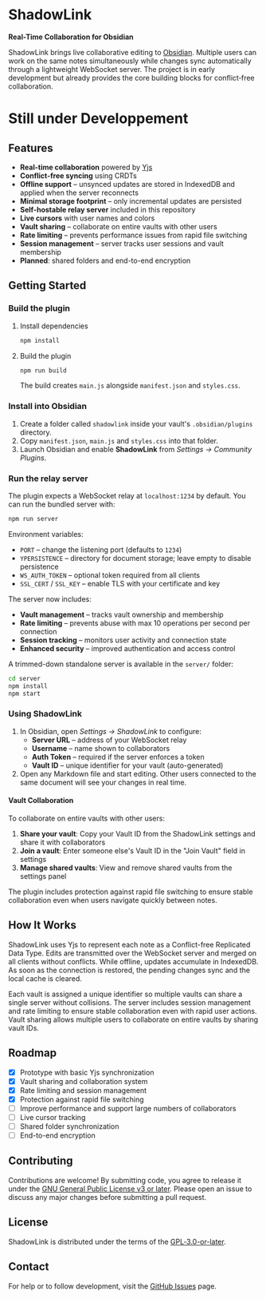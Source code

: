 # ShadowLink

**Real-Time Collaboration for Obsidian**

ShadowLink brings live collaborative editing to [Obsidian](https://obsidian.md). Multiple users can work on the same notes simultaneously while changes sync automatically through a lightweight WebSocket server. The project is in early development but already provides the core building blocks for conflict‑free collaboration.

# Still under Developpement 

## Features

- **Real-time collaboration** powered by [Yjs](https://github.com/yjs/yjs)
- **Conflict-free syncing** using CRDTs
- **Offline support** – unsynced updates are stored in IndexedDB and applied when the server reconnects
- **Minimal storage footprint** – only incremental updates are persisted
- **Self-hostable relay server** included in this repository
- **Live cursors** with user names and colors
- **Vault sharing** – collaborate on entire vaults with other users
- **Rate limiting** – prevents performance issues from rapid file switching
- **Session management** – server tracks user sessions and vault membership
- **Planned**: shared folders and end-to-end encryption

## Getting Started

### Build the plugin

1. Install dependencies
   ```bash
   npm install
   ```
2. Build the plugin
   ```bash
   npm run build
   ```
   The build creates `main.js` alongside `manifest.json` and `styles.css`.

### Install into Obsidian

1. Create a folder called `shadowlink` inside your vault's `.obsidian/plugins` directory.
2. Copy `manifest.json`, `main.js` and `styles.css` into that folder.
3. Launch Obsidian and enable **ShadowLink** from *Settings → Community Plugins*.

### Run the relay server

The plugin expects a WebSocket relay at `localhost:1234` by default. You can run the bundled server with:

```bash
npm run server
```

Environment variables:
- `PORT` – change the listening port (defaults to `1234`)
- `YPERSISTENCE` – directory for document storage; leave empty to disable persistence
- `WS_AUTH_TOKEN` – optional token required from all clients
- `SSL_CERT` / `SSL_KEY` – enable TLS with your certificate and key

The server now includes:
- **Vault management** – tracks vault ownership and membership
- **Rate limiting** – prevents abuse with max 10 operations per second per connection
- **Session tracking** – monitors user activity and connection state
- **Enhanced security** – improved authentication and access control

A trimmed-down standalone server is available in the `server/` folder:

```bash
cd server
npm install
npm start
```

### Using ShadowLink

1. In Obsidian, open *Settings → ShadowLink* to configure:
   - **Server URL** – address of your WebSocket relay
   - **Username** – name shown to collaborators
   - **Auth Token** – required if the server enforces a token
   - **Vault ID** – unique identifier for your vault (auto-generated)
2. Open any Markdown file and start editing. Other users connected to the same document will see your changes in real time.

#### Vault Collaboration

To collaborate on entire vaults with other users:

1. **Share your vault**: Copy your Vault ID from the ShadowLink settings and share it with collaborators
2. **Join a vault**: Enter someone else's Vault ID in the "Join Vault" field in settings
3. **Manage shared vaults**: View and remove shared vaults from the settings panel

The plugin includes protection against rapid file switching to ensure stable collaboration even when users navigate quickly between notes.

## How It Works

ShadowLink uses Yjs to represent each note as a Conflict-free Replicated Data Type. Edits are transmitted over the WebSocket server and merged on all clients without conflicts. While offline, updates accumulate in IndexedDB. As soon as the connection is restored, the pending changes sync and the local cache is cleared. 

Each vault is assigned a unique identifier so multiple vaults can share a single server without collisions. The server includes session management and rate limiting to ensure stable collaboration even with rapid user actions. Vault sharing allows multiple users to collaborate on entire vaults by sharing vault IDs.

## Roadmap

- [x] Prototype with basic Yjs synchronization
- [x] Vault sharing and collaboration system
- [x] Rate limiting and session management
- [x] Protection against rapid file switching
- [ ] Improve performance and support large numbers of collaborators
- [ ] Live cursor tracking
- [ ] Shared folder synchronization
- [ ] End-to-end encryption

## Contributing

Contributions are welcome! By submitting code, you agree to release it under the [GNU General Public License v3 or later](LICENSE). Please open an issue to discuss any major changes before submitting a pull request.

## License

ShadowLink is distributed under the terms of the [GPL‑3.0-or-later](LICENSE).

## Contact

For help or to follow development, visit the [GitHub Issues](https://github.com/Phobetore/ShadowLink/issues) page.

